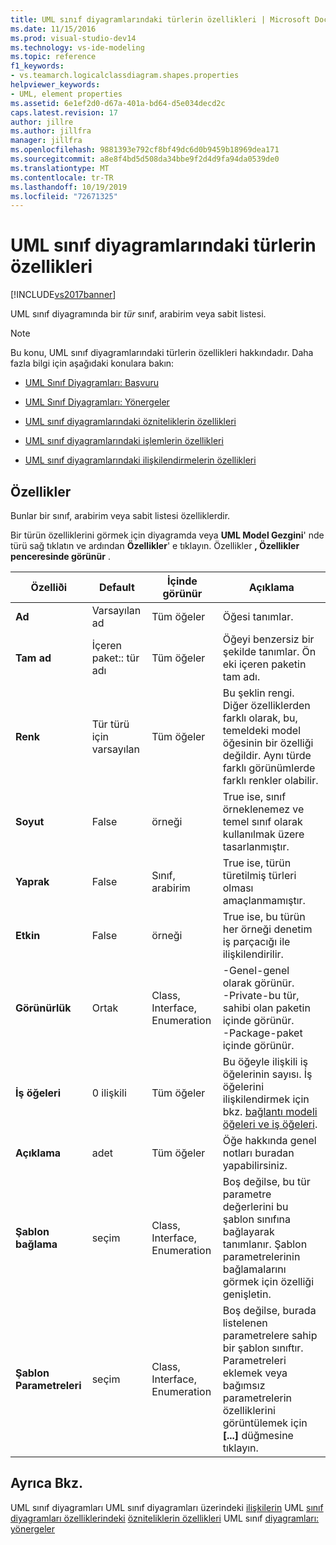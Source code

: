 ```yaml
---
title: UML sınıf diyagramlarındaki türlerin özellikleri | Microsoft Docs
ms.date: 11/15/2016
ms.prod: visual-studio-dev14
ms.technology: vs-ide-modeling
ms.topic: reference
f1_keywords:
- vs.teamarch.logicalclassdiagram.shapes.properties
helpviewer_keywords:
- UML, element properties
ms.assetid: 6e1ef2d0-d67a-401a-bd64-d5e034decd2c
caps.latest.revision: 17
author: jillre
ms.author: jillfra
manager: jillfra
ms.openlocfilehash: 9881393e792cf8bf49dc6d0b9459b18969dea171
ms.sourcegitcommit: a8e8f4bd5d508da34bbe9f2d4d9fa94da0539de0
ms.translationtype: MT
ms.contentlocale: tr-TR
ms.lasthandoff: 10/19/2019
ms.locfileid: "72671325"
---
```

# <a name="properties-of-types-on-uml-class-diagrams"></a>UML sınıf diyagramlarındaki türlerin özellikleri
[!INCLUDE[vs2017banner](../includes/vs2017banner.md)]

UML sınıf diyagramında bir *tür* sınıf, arabirim veya sabit listesi.

> [!NOTE]
> Bu konu, UML sınıf diyagramlarındaki türlerin özellikleri hakkındadır. Daha fazla bilgi için aşağıdaki konulara bakın:

- [UML Sınıf Diyagramları: Başvuru](../modeling/uml-class-diagrams-reference.md)

- [UML Sınıf Diyagramları: Yönergeler](../modeling/uml-class-diagrams-guidelines.md)

- [UML sınıf diyagramlarındaki özniteliklerin özellikleri](../modeling/properties-of-attributes-on-uml-class-diagrams.md)

- [UML sınıf diyagramlarındaki işlemlerin özellikleri](../modeling/properties-of-operations-on-uml-class-diagrams.md)

- [UML sınıf diyagramlarındaki ilişkilendirmelerin özellikleri](../modeling/properties-of-associations-on-uml-class-diagrams.md)

## <a name="properties"></a>Özellikler
 Bunlar bir sınıf, arabirim veya sabit listesi özelliklerdir.

 Bir türün özelliklerini görmek için diyagramda veya **UML Model Gezgini**' nde türü sağ tıklatın ve ardından **Özellikler**' e tıklayın. Özellikler **, Özellikler penceresinde görünür** .

|**Özelliði**|**Default**|İçinde görünür|Açıklama|
|------------------|-----------------|----------------|-----------------|
|**Ad**|Varsayılan ad|Tüm öğeler|Öğesi tanımlar.|
|**Tam ad**|İçeren paket:: tür adı|Tüm öğeler|Öğeyi benzersiz bir şekilde tanımlar. Ön eki içeren paketin tam adı.|
|**Renk**|Tür türü için varsayılan|Tüm öğeler|Bu şeklin rengi. Diğer özelliklerden farklı olarak, bu, temeldeki model öğesinin bir özelliği değildir. Aynı türde farklı görünümlerde farklı renkler olabilir.|
|**Soyut**|False|örneği|True ise, sınıf örneklenemez ve temel sınıf olarak kullanılmak üzere tasarlanmıştır.|
|**Yaprak**|False|Sınıf, arabirim|True ise, türün türetilmiş türleri olması amaçlanmamıştır.|
|**Etkin**|False|örneği|True ise, bu türün her örneği denetim iş parçacığı ile ilişkilendirilir.|
|**Görünürlük**|Ortak|Class, Interface, Enumeration|-Genel-genel olarak görünür.<br />-Private-bu tür, sahibi olan paketin içinde görünür.<br />-Package-paket içinde görünür.|
|**İş öğeleri**|0 ilişkili|Tüm öğeler|Bu öğeyle ilişkili iş öğelerinin sayısı. İş öğelerini ilişkilendirmek için bkz. [bağlantı modeli öğeleri ve iş öğeleri](../modeling/link-model-elements-and-work-items.md).|
|**Açıklama**|adet|Tüm öğeler|Öğe hakkında genel notları buradan yapabilirsiniz.|
|**Şablon bağlama**|seçim|Class, Interface, Enumeration|Boş değilse, bu tür parametre değerlerini bu şablon sınıfına bağlayarak tanımlanır. Şablon parametrelerinin bağlamalarını görmek için özelliği genişletin.|
|**Şablon Parametreleri**|seçim|Class, Interface, Enumeration|Boş değilse, burada listelenen parametrelere sahip bir şablon sınıftır. Parametreleri eklemek veya bağımsız parametrelerin özelliklerini görüntülemek için **[...]** düğmesine tıklayın.|

## <a name="see-also"></a>Ayrıca Bkz.
 UML sınıf diyagramları UML sınıf diyagramları üzerindeki [ilişkilerin](../modeling/properties-of-associations-on-uml-class-diagrams.md) UML [sınıf diyagramları özelliklerindeki](../modeling/properties-of-operations-on-uml-class-diagrams.md) [özniteliklerin özellikleri](../modeling/properties-of-attributes-on-uml-class-diagrams.md) UML sınıf [diyagramları: yönergeler](../modeling/uml-class-diagrams-guidelines.md)
